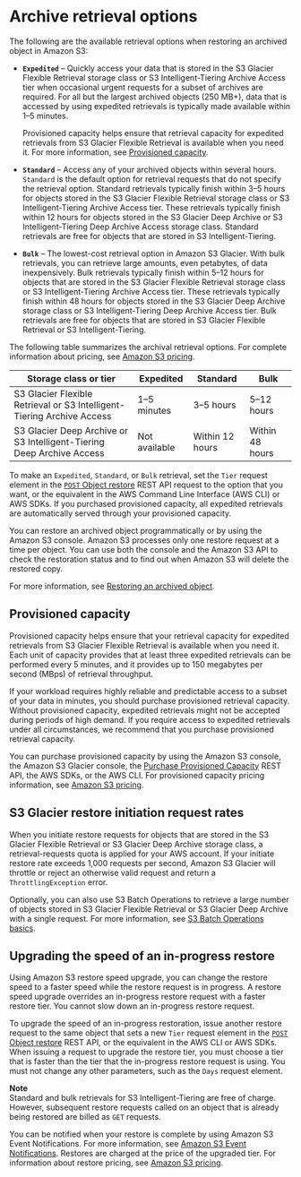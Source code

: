 # Archive retrieval options<a name="restoring-objects-retrieval-options"></a>

The following are the available retrieval options when restoring an archived object in Amazon S3: 
+ **`Expedited`** – Quickly access your data that is stored in the S3 Glacier Flexible Retrieval storage class or S3 Intelligent\-Tiering Archive Access tier when occasional urgent requests for a subset of archives are required\. For all but the largest archived objects \(250 MB\+\), data that is accessed by using expedited retrievals is typically made available within 1–5 minutes\. 

  Provisioned capacity helps ensure that retrieval capacity for expedited retrievals from S3 Glacier Flexible Retrieval is available when you need it\. For more information, see [Provisioned capacity](#restoring-objects-expedited-capacity)\.
+ **`Standard`** – Access any of your archived objects within several hours\. `Standard` is the default option for retrieval requests that do not specify the retrieval option\. Standard retrievals typically finish within 3–5 hours for objects stored in the S3 Glacier Flexible Retrieval storage class or S3 Intelligent\-Tiering Archive Access tier\. These retrievals typically finish within 12 hours for objects stored in the S3 Glacier Deep Archive or S3 Intelligent\-Tiering Deep Archive Access storage class\. Standard retrievals are free for objects that are stored in S3 Intelligent\-Tiering\.
+ **`Bulk`** – The lowest\-cost retrieval option in Amazon S3 Glacier\. With bulk retrievals, you can retrieve large amounts, even petabytes, of data inexpensively\. Bulk retrievals typically finish within 5–12 hours for objects that are stored in the S3 Glacier Flexible Retrieval storage class or S3 Intelligent\-Tiering Archive Access tier\. These retrievals typically finish within 48 hours for objects stored in the S3 Glacier Deep Archive storage class or S3 Intelligent\-Tiering Deep Archive Access tier\. Bulk retrievals are free for objects that are stored in S3 Glacier Flexible Retrieval or S3 Intelligent\-Tiering\.

The following table summarizes the archival retrieval options\. For complete information about pricing, see [Amazon S3 pricing](https://aws.amazon.com/s3/pricing/)\.


| Storage class or tier | Expedited | Standard | Bulk | 
| --- | --- | --- | --- | 
|  S3 Glacier Flexible Retrieval or S3 Intelligent\-Tiering Archive Access  |  1–5 minutes  |  3–5 hours  |  5–12 hours  | 
|  S3 Glacier Deep Archive or S3 Intelligent\-Tiering Deep Archive Access  |  Not available  |  Within 12 hours  |  Within 48 hours  | 

To make an `Expedited`, `Standard`, or `Bulk` retrieval, set the `Tier` request element in the [`POST` Object restore](https://docs.aws.amazon.com/AmazonS3/latest/API/RESTObjectPOSTrestore.html) REST API request to the option that you want, or the equivalent in the AWS Command Line Interface \(AWS CLI\) or AWS SDKs\. If you purchased provisioned capacity, all expedited retrievals are automatically served through your provisioned capacity\. 

You can restore an archived object programmatically or by using the Amazon S3 console\. Amazon S3 processes only one restore request at a time per object\. You can use both the console and the Amazon S3 API to check the restoration status and to find out when Amazon S3 will delete the restored copy\. 

For more information, see [Restoring an archived object](restoring-objects.md)\. 

## Provisioned capacity<a name="restoring-objects-expedited-capacity"></a>

Provisioned capacity helps ensure that your retrieval capacity for expedited retrievals from S3 Glacier Flexible Retrieval is available when you need it\. Each unit of capacity provides that at least three expedited retrievals can be performed every 5 minutes, and it provides up to 150 megabytes per second \(MBps\) of retrieval throughput\.

If your workload requires highly reliable and predictable access to a subset of your data in minutes, you should purchase provisioned retrieval capacity\. Without provisioned capacity, expedited retrievals might not be accepted during periods of high demand\. If you require access to expedited retrievals under all circumstances, we recommend that you purchase provisioned retrieval capacity\. 

You can purchase provisioned capacity by using the Amazon S3 console, the Amazon S3 Glacier console, the [Purchase Provisioned Capacity](https://docs.aws.amazon.com/amazonglacier/latest/dev/api-PurchaseProvisionedCapacity.html) REST API, the AWS SDKs, or the AWS CLI\. For provisioned capacity pricing information, see [Amazon S3 pricing](https://aws.amazon.com/s3/pricing/)\.

## S3 Glacier restore initiation request rates<a name="restore-initiation-request-rates"></a>

When you initiate restore requests for objects that are stored in the S3 Glacier Flexible Retrieval or S3 Glacier Deep Archive storage class, a retrieval\-requests quota is applied for your AWS account\. If your initiate restore rate exceeds 1,000 requests per second, Amazon S3 Glacier will throttle or reject an otherwise valid request and return a `ThrottlingException` error\. 

Optionally, you can also use S3 Batch Operations to retrieve a large number of objects stored in S3 Glacier Flexible Retrieval or S3 Glacier Deep Archive with a single request\. For more information, see [S3 Batch Operations basics](batch-ops.md#batch-ops-basics)\.

## Upgrading the speed of an in\-progress restore<a name="restoring-objects-upgrade-tier"></a>

Using Amazon S3 restore speed upgrade, you can change the restore speed to a faster speed while the restore request is in progress\. A restore speed upgrade overrides an in\-progress restore request with a faster restore tier\. You cannot slow down an in\-progress restore request\.

To upgrade the speed of an in\-progress restoration, issue another restore request to the same object that sets a new `Tier` request element in the [`POST` Object restore](https://docs.aws.amazon.com/AmazonS3/latest/API/RESTObjectPOSTrestore.html) REST API, or the equivalent in the AWS CLI or AWS SDKs\. When issuing a request to upgrade the restore tier, you must choose a tier that is faster than the tier that the in\-progress restore request is using\. You must not change any other parameters, such as the `Days` request element\. 

**Note**  
Standard and bulk retrievals for S3 Intelligent\-Tiering are free of charge\. However, subsequent restore requests called on an object that is already being restored are billed as `GET` requests\.

You can be notified when your restore is complete by using Amazon S3 Event Notifications\. For more information, see [Amazon S3 Event Notifications](EventNotifications.md)\. Restores are charged at the price of the upgraded tier\. For information about restore pricing, see [Amazon S3 pricing](https://aws.amazon.com/s3/pricing/)\.